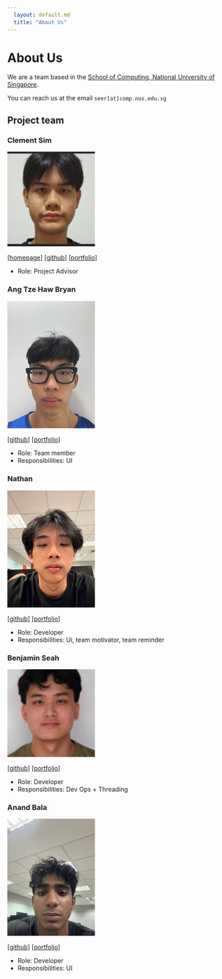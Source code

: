 ```yaml
---
  layout: default.md
  title: "About Us"
---
```


# About Us

We are a team based in the [School of Computing, National University of Singapore](http://www.comp.nus.edu.sg).

You can reach us at the email `seer[at]comp.nus.edu.sg`

## Project team

### Clement Sim

<img src="images/clementsimwj.png" width="200px">

[[homepage](http://www.comp.nus.edu.sg/~damithch)]
[[github](https://github.com/clementsimwj)]
[[portfolio](team/johndoe.md)]

* Role: Project Advisor

### Ang Tze Haw Bryan

<img src="images/brainybryan69.png" width="200px">

[[github](https://github.com/brainybryan69)]
[[portfolio](team/brainybryan69.md)]

* Role: Team member
* Responsibilities: UI

### Nathan

<img src="images/ludannnn.png" width="200px">

[[github](http://github.com/ludannnn)] [[portfolio](team/johndoe.md)]

* Role: Developer
* Responsibilities: Ui, team motivator, team reminder

### Benjamin Seah

<img src="images/briescion.png" width="200px">

[[github](http://github.com/briesciongit )]
[[portfolio](team/johndoe.md)]

* Role: Developer
* Responsibilities: Dev Ops + Threading

### Anand Bala

<img src="images/anand2273.png" width="200px">

[[github](http://github.com/anand2273)]
[[portfolio](team/anand2273.md)]

* Role: Developer
* Responsibilities: UI
